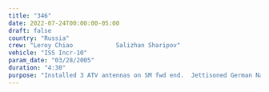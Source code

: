 ```yaml
---
title: "346"
date: 2022-07-24T00:00:00-05:00
draft: false
country: "Russia"
crew: "Leroy Chiao            Salizhan Sharipov"
vehicle: "ISS Incr-10"
param_date: "03/28/2005"
duration: "4:30"
purpose: "Installed 3 ATV antennas on SM fwd end.  Jettisoned German Nanosputnik experiment.  Installed ATV GPS antenna on SM aft end.  Photographed/observed ONA antenna drive to aid MCC-M troubleshooting.  Inpected ATV retroreflector for contamination (little found).  Jettisoned elec caps, antenna covers, glove wipe towels"
---
```

